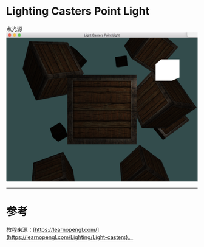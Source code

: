 # Lighting Casters Point Light

点光源
![光强度衰减](LightCastersPointLight.png)

---

# 参考
教程来源：[https://learnopengl.com/](https://learnopengl.com/Lighting/Light-casters)。